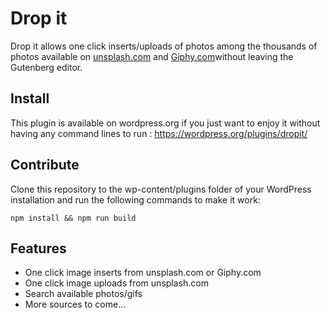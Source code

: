 # Drop it

Drop it allows one click inserts/uploads of photos among the thousands of photos available on <a href="https://unsplash.com">unsplash.com</a> and <a href="https://giphy.com">Giphy.com</a>without leaving the Gutenberg editor.

## Install

This plugin is available on wordpress.org if you just want to enjoy it without having any command lines to run : https://wordpress.org/plugins/dropit/

## Contribute

Clone this repository to the wp-content/plugins folder of your WordPress installation and run the following commands to make it work:

`npm install && npm run build`

## Features

* One click image inserts from unsplash.com or Giphy.com
* One click image uploads from unsplash.com
* Search available photos/gifs
* More sources to come...
